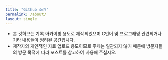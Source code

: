```yaml
---
title: "Github 소개"
permalink: /about/
layout: single
---
```


- 본 깃허브는 기록 아카이빙 용도로 제작되었으며 C언어 및 프로그래밍 관련되거나 기타 내용들이 정리된 공간입니다.
- 제작자의 개인적인 자료 업로드 용도이므로 주제는 일관되지 않기 때문에 방문자들의 방문 목적에 따라 포스트를 참고하여 사용해 주십시오.
